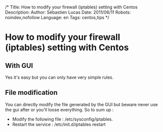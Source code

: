 /*
Title: How to modify your firewall (iptables) setting with Centos
Description: 
Author: Sébastien Lucas
Date: 2011/06/11
Robots: noindex,nofollow
Language: en
Tags: centos,tips
*/
# How to modify your firewall (iptables) setting with Centos

## With GUI
Yes it's easy but you can only have very simple rules.

## File modification

You can directly modify the file generated by the GUI but beware never use the gui after or you'll loose everything. So to sum up :
*	Modify the following file : /etc/sysconfig/iptables.
*	Restart the service : /etc/init.d/iptables restart









